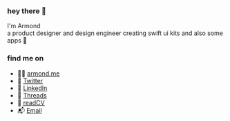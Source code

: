 ### hey there 👋

I'm Armond <br/> a product designer and design engineer creating swift ui kits and also some apps 🥳

### find me on
- 🧑‍💻 [armond.me](https://armond.me)
- 🦩 [Twitter](https://x.com/armondme)
- 🌱 [LinkedIn](https://www.linkedin.com/in/armondschneider/)
- 🧵 [Threads](https://www.threads.net/@armondme)
- 📄 [readCV](https://read.cv/armond)
- 📬 [Email](mailto:armondschneider@gmail.com)
